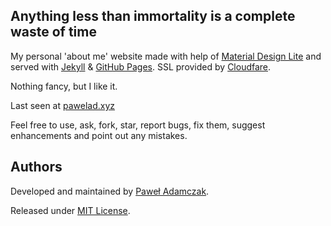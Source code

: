 ## Anything less than immortality is a complete waste of time
My personal 'about me' website made with help of [Material Design Lite][mdl]
and served with [Jekyll][jekyll] & [GitHub Pages][ghp]. SSL provided by 
[Cloudfare][cloudfare].

Nothing fancy, but I like it.

Last seen at [pawelad.xyz](https://pawelad.xyz/)

Feel free to use, ask, fork, star, report bugs, fix them, suggest enhancements
and point out any mistakes.

## Authors
Developed and maintained by [Paweł Adamczak](https://github.com/pawelad).

Released under [MIT License](LICENSE).

[mdl]: https://www.getmdl.io/
[jekyll]: https://jekyllrb.com/
[ghp]: https://pages.github.com/
[cloudfare]: https://www.cloudflare.com/